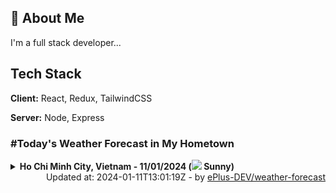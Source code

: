 ## 🚀 About Me
I'm a full stack developer...


## Tech Stack

**Client:** React, Redux, TailwindCSS

**Server:** Node, Express

### #Today's Weather Forecast in My Hometown



<details>
    <summary><b>Ho Chi Minh City, Vietnam - 11/01/2024 (<img src="https://cdn.weatherapi.com/weather/64x64/day/113.png" /> Sunny)</b>
    </summary>

    
<table>
    <tr>
        <th>Hour</th>
        <td>00:00</td><td>01:00</td><td>02:00</td><td>03:00</td><td>04:00</td><td>05:00</td><td>06:00</td><td>07:00</td><td>08:00</td><td>09:00</td><td>10:00</td><td>11:00</td><td>12:00</td><td>13:00</td><td>14:00</td><td>15:00</td><td>16:00</td><td>17:00</td><td>18:00</td><td>19:00</td><td>20:00</td><td>21:00</td><td>22:00</td><td>23:00</td>
    </tr>
    <tr>
        <th>Weather</th>
        <td><img src="https://cdn.weatherapi.com/weather/64x64/night/113.png"></img></td><td><img src="https://cdn.weatherapi.com/weather/64x64/night/113.png"></img></td><td><img src="https://cdn.weatherapi.com/weather/64x64/night/113.png"></img></td><td><img src="https://cdn.weatherapi.com/weather/64x64/night/113.png"></img></td><td><img src="https://cdn.weatherapi.com/weather/64x64/night/113.png"></img></td><td><img src="https://cdn.weatherapi.com/weather/64x64/night/113.png"></img></td><td><img src="https://cdn.weatherapi.com/weather/64x64/night/113.png"></img></td><td><img src="https://cdn.weatherapi.com/weather/64x64/day/113.png"></img></td><td><img src="https://cdn.weatherapi.com/weather/64x64/day/113.png"></img></td><td><img src="https://cdn.weatherapi.com/weather/64x64/day/113.png"></img></td><td><img src="https://cdn.weatherapi.com/weather/64x64/day/113.png"></img></td><td><img src="https://cdn.weatherapi.com/weather/64x64/day/116.png"></img></td><td><img src="https://cdn.weatherapi.com/weather/64x64/day/116.png"></img></td><td><img src="https://cdn.weatherapi.com/weather/64x64/day/119.png"></img></td><td><img src="https://cdn.weatherapi.com/weather/64x64/day/116.png"></img></td><td><img src="https://cdn.weatherapi.com/weather/64x64/day/116.png"></img></td><td><img src="https://cdn.weatherapi.com/weather/64x64/day/116.png"></img></td><td><img src="https://cdn.weatherapi.com/weather/64x64/day/116.png"></img></td><td><img src="https://cdn.weatherapi.com/weather/64x64/night/113.png"></img></td><td><img src="https://cdn.weatherapi.com/weather/64x64/night/113.png"></img></td><td><img src="https://cdn.weatherapi.com/weather/64x64/night/116.png"></img></td><td><img src="https://cdn.weatherapi.com/weather/64x64/night/113.png"></img></td><td><img src="https://cdn.weatherapi.com/weather/64x64/night/113.png"></img></td><td><img src="https://cdn.weatherapi.com/weather/64x64/night/113.png"></img></td>
    </tr>
    <tr>
        <th>Condition</th>
        <td width="200px">Clear</td><td width="200px">Clear</td><td width="200px">Clear</td><td width="200px">Clear</td><td width="200px">Clear</td><td width="200px">Clear</td><td width="200px">Clear</td><td width="200px">Sunny</td><td width="200px">Sunny</td><td width="200px">Sunny</td><td width="200px">Sunny</td><td width="200px">Partly cloudy</td><td width="200px">Partly cloudy</td><td width="200px">Cloudy</td><td width="200px">Partly cloudy</td><td width="200px">Partly cloudy</td><td width="200px">Partly cloudy</td><td width="200px">Partly cloudy</td><td width="200px">Clear</td><td width="200px">Clear</td><td width="200px">Partly cloudy</td><td width="200px">Clear</td><td width="200px">Clear</td><td width="200px">Clear</td>
    </tr>
    <tr>
        <th>Temperature</th>
        <td>26 °C</td><td>25.4 °C</td><td>25 °C</td><td>24.7 °C</td><td>24.3 °C</td><td>24.1 °C</td><td>24 °C</td><td>24.6 °C</td><td>26.7 °C</td><td>28.8 °C</td><td>30.7 °C</td><td>32.1 °C</td><td>33.2 °C</td><td>34.1 °C</td><td>34.7 °C</td><td>35.2 °C</td><td>34 °C</td><td>30.4 °C</td><td>27.2 °C</td><td>25.9 °C</td><td>29 °C</td><td>25.1 °C</td><td>24.8 °C</td><td>24.5 °C</td>
    </tr>
    <tr>
        <th>Wind</th>
        <td>10.1 kph</td><td>6.5 kph</td><td>4 kph</td><td>4 kph</td><td>4.3 kph</td><td>6.8 kph</td><td>8.6 kph</td><td>9.4 kph</td><td>12.2 kph</td><td>12.6 kph</td><td>10.8 kph</td><td>11.2 kph</td><td>10.8 kph</td><td>10.8 kph</td><td>10.1 kph</td><td>5.4 kph</td><td>5.4 kph</td><td>18 kph</td><td>20.2 kph</td><td>20.9 kph</td><td>16.9 kph</td><td>15.8 kph</td><td>10.8 kph</td><td>9.7 kph</td>
    </tr>
</table>

</details>

<div align="right">
    Updated at: 2024-01-11T13:01:19Z - by <a target="_blank"
        href="https://github.com/ePlus-DEV/weather-forecast">ePlus-DEV/weather-forecast</a>
</div>